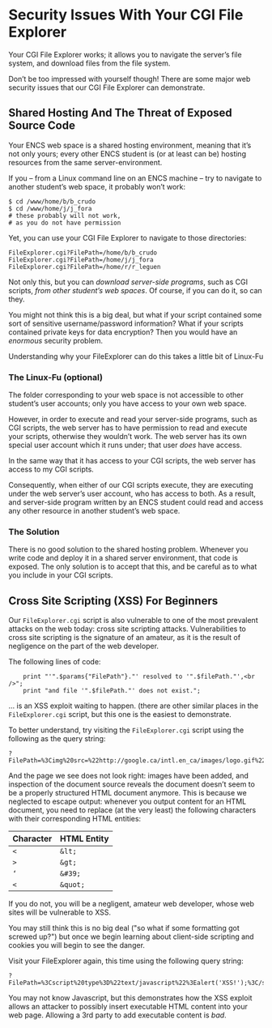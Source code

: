 Security Issues With Your CGI File Explorer
===========================================

Your CGI File Explorer works; it allows you to navigate the server’s file system, and download files from the file system.

Don’t be too impressed with yourself though! There are some major web security issues that our CGI File Explorer can demonstrate.

Shared Hosting And The Threat of Exposed Source Code
----------------------------------------------------

Your ENCS web space is a shared hosting environment, meaning that it’s not only yours; every other ENCS student is (or at least can be) hosting resources from the same server-environment.

If you – from a Linux command line on an ENCS machine – try to navigate to another student’s web space, it probably won’t work:

    $ cd /www/home/b/b_crudo
    $ cd /www/home/j/j_fora
    # these probably will not work,
    # as you do not have permission

Yet, you can use your CGI File Explorer to navigate to those directories:

    FileExplorer.cgi?FilePath=/home/b/b_crudo
    FileExplorer.cgi?FilePath=/home/j/j_fora
    FileExplorer.cgi?FilePath=/home/r/r_leguen

Not only this, but you can _download server-side programs_, such as CGI scripts, _from other student’s web spaces_. Of course, if you can do it, so can they.

You might not think this is a big deal, but what if your script contained some sort of sensitive username/password information? What if your scripts contained private keys for data encryption? Then you would have an _enormous_ security problem.

Understanding why your FileExplorer can do this takes a little bit of Linux-Fu

### The Linux-Fu (optional)

The folder corresponding to your web space is not accessible to other student’s user accounts; only you have access to your own web space.

However, in order to execute and read your server-side programs, such as CGI scripts, the web server has to have permission to read and execute your scripts, otherwise they wouldn’t work. The web server has its own special user account which it runs under; that user _does_ have access.

In the same way that it has access to your CGI scripts, the web server has access to my CGI scripts.

Consequently, when either of our CGI scripts execute, they are executing under the web server’s user account, who has access to both. As a result, and server-side program written by an ENCS student could read and access any other resource in another student’s web space.

### The Solution

There is no good solution to the shared hosting problem. Whenever you write code and deploy it in a shared server environment, that code is exposed. The only solution is to accept that this, and be careful as to what you include in your CGI scripts.

Cross Site Scripting (XSS) For Beginners
----------------------------------------

Our `FileExplorer.cgi` script is also vulnerable to one of the most prevalent attacks on the web today: cross site scripting attacks. Vulnerabilities to cross site scripting is the signature of an amateur, as it is the result of negligence on the part of the web developer.

The following lines of code:

    	print "'".$params{"FilePath"}."' resolved to '".$filePath."',<br />";
    	print "and file '".$filePath."' does not exist.";

… is an XSS exploit waiting to happen. (there are other similar places in the `FileExplorer.cgi` script, but this one is the easiest to demonstrate.

To better understand, try visiting the `FileExplorer.cgi` script using the following as the query string:

    ?FilePath=%3Cimg%20src=%22http://google.ca/intl.en_ca/images/logo.gif%22%20/%3E

And the page we see does not look right: images have been added, and inspection of the document source reveals the document doesn’t seem to be a properly structured HTML document anymore. This is because we neglected to escape output: whenever you output content for an HTML document, you need to replace (at the very least) the following characters with their corresponding HTML entities:

|Character|HTML Entity|
|--- |--- |
|`<`|`&lt;`|
|`>`|`&gt;`|
|`‘`|`&#39;`|
|`<`|`&quot;`|

If you do not, you will be a negligent, amateur web developer, whose web sites will be vulnerable to XSS.

You may still think this is no big deal ("so what if some formatting got screwed up?") but once we begin learning about client-side scripting and cookies you will begin to see the danger.

Visit your FileExplorer again, this time using the following query string:

    ?FilePath=%3Cscript%20type%3D%22text/javascript%22%3Ealert('XSS!');%3C/script%3E

You may not know Javascript, but this demonstrates how the XSS exploit allows an attacker to possibly insert executable HTML content into your web page. Allowing a 3rd party to add executable content is _bad_.
